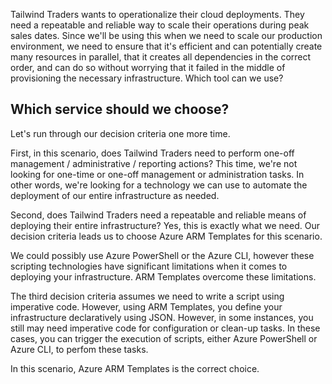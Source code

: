 Tailwind Traders wants to operationalize their cloud deployments. They need a repeatable and reliable way to scale their operations during peak sales dates.  Since we'll be using this when we need to scale our production environment, we need to ensure that it's efficient and can potentially create many resources in parallel, that it creates all dependencies in the correct order, and can do so without worrying that it failed in the middle of provisioning the necessary infrastructure.  Which tool can we use?

## Which service should we choose?

Let's run through our decision criteria one more time.

First, in this scenario, does Tailwind Traders need to perform one-off management / administrative / reporting actions? This time, we're not looking for one-time or one-off management or administration tasks. In other words, we're looking for a technology we can use to automate the deployment of our entire infrastructure as needed.

Second, does Tailwind Traders need a repeatable and reliable means of deploying their entire infrastructure?  Yes, this is exactly what we need.  Our decision criteria leads us to choose Azure ARM Templates for this scenario.

We could possibly use Azure PowerShell or the Azure CLI, however these scripting technologies have significant limitations when it comes to deploying your infrastructure. ARM Templates overcome these limitations.

The third decision criteria assumes we need to write a script using imperative code.  However, using ARM Templates, you define your infrastructure declaratively using JSON.  However, in some instances, you still may need imperative code for configuration or clean-up tasks.  In these cases, you can trigger the execution of scripts, either Azure PowerShell or Azure CLI, to perfom these tasks.

In this scenario, Azure ARM Templates is the correct choice.
